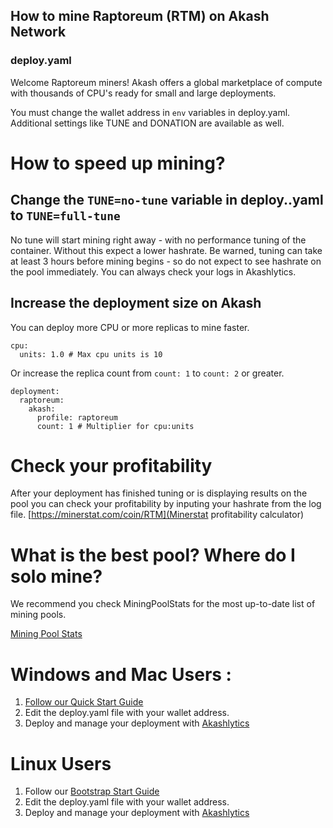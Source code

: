 ## How to mine Raptoreum (RTM) on Akash Network

### deploy.yaml

Welcome Raptoreum miners! Akash offers a global marketplace of compute with thousands of CPU's ready for small and large deployments.

You must change the wallet address in `env` variables in deploy.yaml.  Additional settings like TUNE and DONATION are available as well.

# How to speed up mining?

## Change the `TUNE=no-tune` variable in deploy..yaml to `TUNE=full-tune`

No tune will start mining right away - with no performance tuning of the container.  Without this expect a lower hashrate.
Be warned, tuning can take at least 3 hours before mining begins - so do not expect to see hashrate on the pool immediately.
You can always check your logs in Akashlytics.

## Increase the deployment size on Akash

You can deploy more CPU or more replicas to mine faster.  


```
cpu:
  units: 1.0 # Max cpu units is 10

```

Or increase the replica count from `count: 1` to `count: 2` or greater.

```
deployment:
  raptoreum:
    akash:
      profile: raptoreum
      count: 1 # Multiplier for cpu:units
```

# Check your profitability

After your deployment has finished tuning or is displaying results on the pool you can check your profitability by inputing your hashrate from the log file.
[https://minerstat.com/coin/RTM](Minerstat profitability calculator)

# What is the best pool? Where do I solo mine?

We recommend you check MiningPoolStats for the most up-to-date list of mining pools.

[Mining Pool Stats](https://miningpoolstats.stream/raptoreum)

# Windows and Mac Users :

1. [Follow our Quick Start Guide](https://docs.akash.network/guides/deploy)
2. Edit the deploy.yaml file with your wallet address.
3. Deploy and manage your deployment with [Akashlytics](https://akashlytics.com/deploy)

# Linux Users

1.  Follow our [Bootstrap Start Guide](https://github.com/ovrclk/akash-wallet-handler)
2.  Edit the deploy.yaml file with your wallet address.
3.  Deploy and manage your deployment with [Akashlytics](https://akashlytics.com/deploy)
